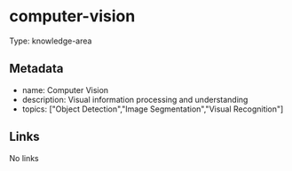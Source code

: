 # computer-vision

Type: knowledge-area

## Metadata

- name: Computer Vision
- description: Visual information processing and understanding
- topics: ["Object Detection","Image Segmentation","Visual Recognition"]

## Links

No links
